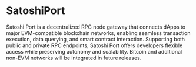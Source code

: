 # SatoshiPort
Satoshi Port is a decentralized RPC node gateway that connects dApps to major EVM-compatible blockchain networks, enabling seamless transaction execution, data querying, and smart contract interaction. Supporting both public and private RPC endpoints, Satoshi Port offers developers flexible access while preserving autonomy and scalability. Bitcoin and additional non-EVM networks will be integrated in future releases.

